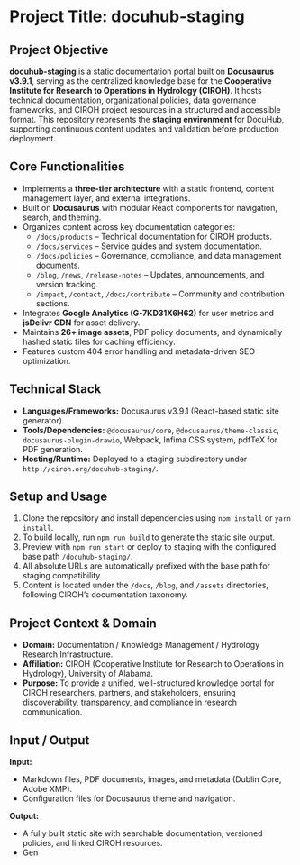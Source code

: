# Project Title: **docuhub-staging**

## Project Objective  
**docuhub-staging** is a static documentation portal built on **Docusaurus v3.9.1**, serving as the centralized knowledge base for the **Cooperative Institute for Research to Operations in Hydrology (CIROH)**. It hosts technical documentation, organizational policies, data governance frameworks, and CIROH project resources in a structured and accessible format. This repository represents the **staging environment** for DocuHub, supporting continuous content updates and validation before production deployment.

## Core Functionalities  
- Implements a **three-tier architecture** with a static frontend, content management layer, and external integrations.  
- Built on **Docusaurus** with modular React components for navigation, search, and theming.  
- Organizes content across key documentation categories:
  - `/docs/products` – Technical documentation for CIROH products.  
  - `/docs/services` – Service guides and system documentation.  
  - `/docs/policies` – Governance, compliance, and data management documents.  
  - `/blog`, `/news`, `/release-notes` – Updates, announcements, and version tracking.  
  - `/impact`, `/contact`, `/docs/contribute` – Community and contribution sections.  
- Integrates **Google Analytics (G-7KD31X6H62)** for user metrics and **jsDelivr CDN** for asset delivery.  
- Maintains **26+ image assets**, PDF policy documents, and dynamically hashed static files for caching efficiency.  
- Features custom 404 error handling and metadata-driven SEO optimization.

## Technical Stack  
- **Languages/Frameworks:** Docusaurus v3.9.1 (React-based static site generator).  
- **Tools/Dependencies:** `@docusaurus/core`, `@docusaurus/theme-classic`, `docusaurus-plugin-drawio`, Webpack, Infima CSS system, pdfTeX for PDF generation.  
- **Hosting/Runtime:** Deployed to a staging subdirectory under `http://ciroh.org/docuhub-staging/`.  

## Setup and Usage  
1. Clone the repository and install dependencies using `npm install` or `yarn install`.  
2. To build locally, run `npm run build` to generate the static site output.  
3. Preview with `npm run start` or deploy to staging with the configured base path `/docuhub-staging/`.  
4. All absolute URLs are automatically prefixed with the base path for staging compatibility.  
5. Content is located under the `/docs`, `/blog`, and `/assets` directories, following CIROH’s documentation taxonomy.

## Project Context & Domain  
- **Domain:** Documentation / Knowledge Management / Hydrology Research Infrastructure.  
- **Affiliation:** CIROH (Cooperative Institute for Research to Operations in Hydrology), University of Alabama.  
- **Purpose:** To provide a unified, well-structured knowledge portal for CIROH researchers, partners, and stakeholders, ensuring discoverability, transparency, and compliance in research communication.  

## Input / Output  
**Input:**  
- Markdown files, PDF documents, images, and metadata (Dublin Core, Adobe XMP).  
- Configuration files for Docusaurus theme and navigation.  

**Output:**  
- A fully built static site with searchable documentation, versioned policies, and linked CIROH resources.  
- Gen
